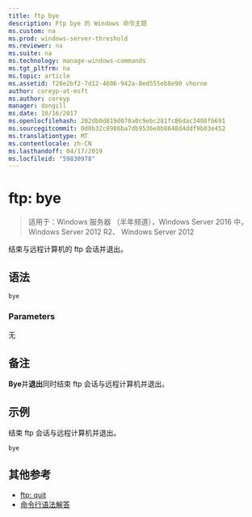 ```yaml
---
title: ftp bye
description: Ftp bye 的 Windows 命令主题
ms.custom: na
ms.prod: windows-server-threshold
ms.reviewer: na
ms.suite: na
ms.technology: manage-windows-commands
ms.tgt_pltfrm: na
ms.topic: article
ms.assetid: f20e2bf2-7d12-4606-942a-8ed555eb8e90 vhorne
author: coreyp-at-msft
ms.author: coreyp
manager: dongill
ms.date: 10/16/2017
ms.openlocfilehash: 202db0d819d070a0c9ebc281fc86dac3408fb691
ms.sourcegitcommit: 0d0b32c8986ba7db9536e0b8648d4ddf9b03e452
ms.translationtype: MT
ms.contentlocale: zh-CN
ms.lasthandoff: 04/17/2019
ms.locfileid: "59830978"
---
```

# <a name="ftp-bye"></a>ftp: bye

>适用于：Windows 服务器 （半年频道），Windows Server 2016 中，Windows Server 2012 R2、 Windows Server 2012

结束与远程计算机的 ftp 会话并退出。   
## <a name="syntax"></a>语法  
```  
bye  
```  
### <a name="parameters"></a>Parameters  
无  
## <a name="remarks"></a>备注  
**Bye**并**退出**同时结束 ftp 会话与远程计算机并退出。  
## <a name="BKMK_Examples"></a>示例  
结束 ftp 会话与远程计算机并退出。  
```  
bye  
```  
## <a name="additional-references"></a>其他参考  
-   [ftp: quit](ftp-quit.md)  
-   [命令行语法解答](command-line-syntax-key.md)  
